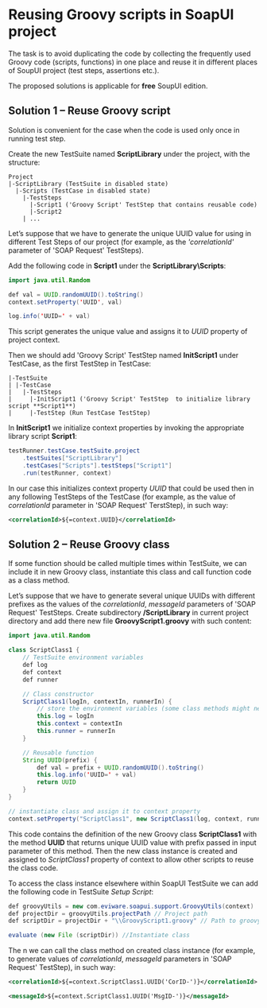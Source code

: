 # Reusing Groovy scripts in SoapUI project

The task is to avoid duplicating the code by collecting the frequently used Groovy code (scripts, functions) in one place and reuse it in different places of SoupUI project (test steps, assertions etc.).

The proposed solutions is applicable for **free** SoupUI edition.

## Solution 1 – Reuse Groovy script

Solution is convenient for the case when the code is used only once in running test step.

Create the new TestSuite named **ScriptLibrary** under the project, with the structure:

	Project
	|-ScriptLibrary (TestSuite in disabled state)
	  |-Scripts (TestCase in disabled state)
		|-TestSteps
		  |-Script1 ('Groovy Script' TestStep that contains reusable code)
		  |-Script2 
		| ...
		
Let’s suppose that we have to generate the unique UUID value for using in different Test Steps of our project (for example, as the _'correlationId'_ parameter of 'SOAP Request' TestSteps).

Add the following code in **Script1** under the **ScriptLibrary\Scripts**:

```java
import java.util.Random

def val = UUID.randomUUID().toString()
context.setProperty('UUID', val)

log.info('UUID=' + val)
```

This script generates the unique value and assigns it to _UUID_ property of project context.

Then we should add 'Groovy Script' TestStep named **InitScript1** under TestCase, as the first TestStep in TestCase:

	|-TestSuite
	| |-TestCase
	|   |-TestSteps
	|     |-InitScript1 ('Groovy Script' TestStep  to initialize library script **Script1**)
	|     |-TestStep (Run TestCase TestStep)

In **InitScript1** we initialize context properties by invoking the appropriate library script **Script1**:

```java
testRunner.testCase.testSuite.project
	.testSuites["ScriptLibrary"]
	.testCases["Scripts"].testSteps["Script1"]
	.run(testRunner, context)
```

In our case this initializes context property _UUID_ that could be used then in any following TestSteps of the TestCase (for example, as the value of _correlationId_ parameter in 'SOAP Request' TerstStep), in such way:

```xml
<correlationId>${=context.UUID}</correlationId>
```	

## Solution 2 – Reuse Groovy class

If some function should be called multiple times within TestSuite, we can include it in new Groovy class, instantiate this class and call function code as a class method.

Let’s suppose that we have to generate several unique UUIDs with different prefixes as the values of the _correlationId_, _messageId_ parameters of 'SOAP Request' TestSteps.
Create subdirectory **/ScriptLibrary** in current project directory and add there new file **GroovyScript1.groovy** with such content:

```java
import java.util.Random

class ScriptClass1 {
	// TestSuite environment variables
	def log
	def context
	def runner

	// Class constructor
	ScriptClass1(logIn, contextIn, runnerIn) {
		// store the environment variables (some class methods might need them)
		this.log = logIn
		this.context = contextIn
		this.runner = runnerIn
	}

	// Reusable function
	String UUID(prefix) {
		def val = prefix + UUID.randomUUID().toString()
		this.log.info('UUID=' + val)
		return UUID
	}
}

// instantiate class and assign it to context property
context.setProperty("ScriptClass1", new ScriptClass1(log, context, runner))
```
	
This code contains the definition of the new Groovy class **ScriptClass1** with the method **UUID** that returns unique UUID value with prefix passed in input parameter of this method.  Then the new class instance is created and assigned to _ScriptClass1_ property of context to allow other scripts to reuse the class code. 

To access the class instance elsewhere within SoapUI TestSuite we can add the following code in TestSuite _Setup Script_:

```java
def groovyUtils = new com.eviware.soapui.support.GroovyUtils(context)
def projectDir = groovyUtils.projectPath // Project path 
def scriptDir = projectDir + "\\GroovyScript1.groovy" // Path to groovy script

evaluate (new File (scriptDir)) //Instantiate class 
```

The	n we can call the class method on created class instance (for example, to generate values of _correlationId_, _messageId_ parameters in 'SOAP Request' TestStep), in such way:

```xml
<correlationId>${=context.ScriptClass1.UUID('CorID-')}</correlationId>

<messageId>${=context.ScriptClass1.UUID('MsgID-')}</messageId>
```

